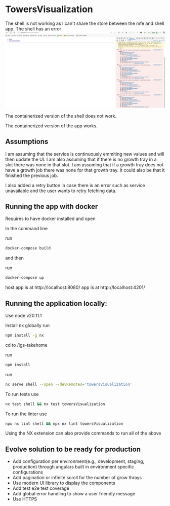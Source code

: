 # TowersVisualization

 The shell is not working as I can't share the store between the mfe and shell app. The shell has an error
 ![alt text](image.png)

 The containerized version of the shell does not work.

 The containerized version of the app works.


## Assumptions

I am assuming that the service is continuously emmiting new values and will then update the UI.
I am also assuming that if there is no growth tray in a slot there was none in that slot.
I am assuming that if a growth tray does not have a growth job there was none for that growth tray. It could also be that it finished the previous job.

I also added a retry button in case there is an error such as service unavailable and the user wants to retry fetching data.

## Running the app with docker

Requires to have docker installed and open

In the command line

run
 ```bash
docker-compose build
```
and then

run
 ```bash
docker-compose up
```

host app is at http://localhost:8080/
app is at http://localhost:4201/


## Running the application locally:

Use node v20.11.1 

Install nx globally
run
 ```bash
npm install -g nx
```

cd to /igs-takehome

run
 ```bash
npm install
```
run 
 ```bash
nx serve shell --open --devRemotes='towersVisualization'
```

To run tests use
 ```bash
nx test shell && nx test towersVisualization
```

To run the linter use
 ```bash
npx nx lint shell && npx nx lint towersVisualization
```

Using the NX extension can also provide commands to run all of the above

## Evolve solution to be ready for production

- Add configuration per environment(e.g., development, staging, production) through angulars built in environment specific configurations
- Add pagination or infinite scroll for the number of grow thrays
- Use modern UI library to display the components
- Add test e2e test coverage
- Add global error handling to show a user friendly message
- Use HTTPS
